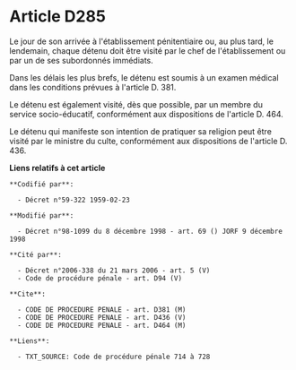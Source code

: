# Article D285

Le jour de son arrivée à l'établissement pénitentiaire ou, au plus tard, le lendemain, chaque détenu doit être visité par le
chef de l'établissement ou par un de ses subordonnés immédiats.

Dans les délais les plus brefs, le détenu est soumis à un examen médical dans les conditions prévues à l'article D. 381.

Le détenu est également visité, dès que possible, par un membre du service socio-éducatif, conformément aux dispositions de
l'article D. 464.

Le détenu qui manifeste son intention de pratiquer sa religion peut être visité par le ministre du culte, conformément aux
dispositions de l'article D. 436.

**Liens relatifs à cet article**

	**Codifié par**:

	  - Décret n°59-322 1959-02-23

	**Modifié par**:

	  - Décret n°98-1099 du 8 décembre 1998 - art. 69 () JORF 9 décembre 1998

	**Cité par**:

	  - Décret n°2006-338 du 21 mars 2006 - art. 5 (V)
	  - Code de procédure pénale - art. D94 (V)

	**Cite**:

	  - CODE DE PROCEDURE PENALE - art. D381 (M)
	  - CODE DE PROCEDURE PENALE - art. D436 (V)
	  - CODE DE PROCEDURE PENALE - art. D464 (M)

	**Liens**:

	  - TXT_SOURCE: Code de procédure pénale 714 à 728
